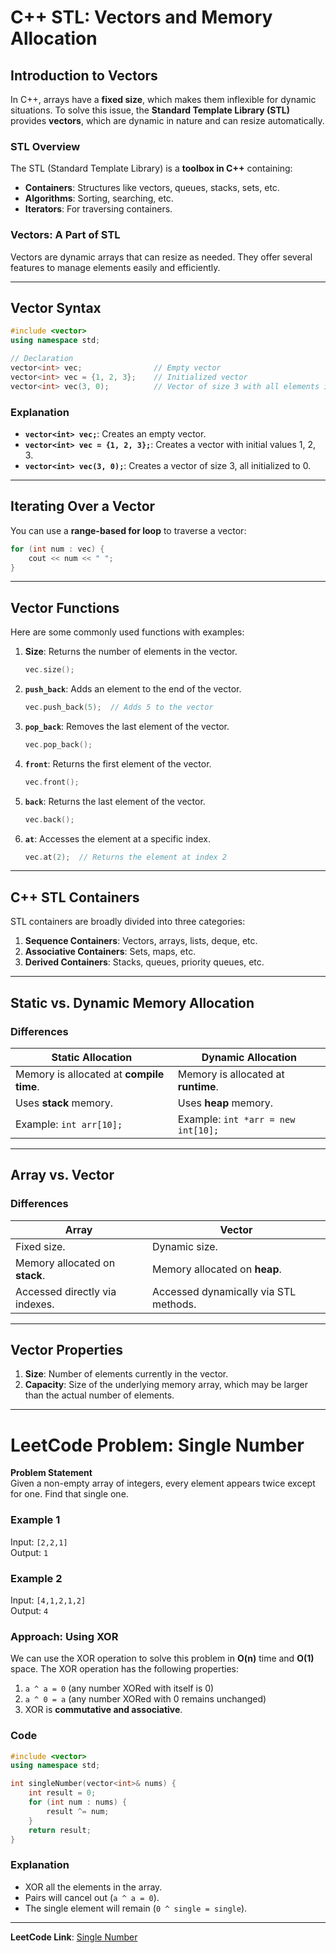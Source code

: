 # **C++ STL: Vectors and Memory Allocation**

## **Introduction to Vectors**
In C++, arrays have a **fixed size**, which makes them inflexible for dynamic situations. To solve this issue, the **Standard Template Library (STL)** provides **vectors**, which are dynamic in nature and can resize automatically.

### **STL Overview**
The STL (Standard Template Library) is a **toolbox in C++** containing:
- **Containers**: Structures like vectors, queues, stacks, sets, etc.
- **Algorithms**: Sorting, searching, etc.
- **Iterators**: For traversing containers.

### **Vectors: A Part of STL**
Vectors are dynamic arrays that can resize as needed. They offer several features to manage elements easily and efficiently.

---

## **Vector Syntax**
```cpp
#include <vector>
using namespace std;

// Declaration
vector<int> vec;                // Empty vector
vector<int> vec = {1, 2, 3};    // Initialized vector
vector<int> vec(3, 0);          // Vector of size 3 with all elements initialized to 0
```

### **Explanation**
- **`vector<int> vec;`**: Creates an empty vector.
- **`vector<int> vec = {1, 2, 3};`**: Creates a vector with initial values 1, 2, 3.
- **`vector<int> vec(3, 0);`**: Creates a vector of size 3, all initialized to 0.

---

## **Iterating Over a Vector**
You can use a **range-based for loop** to traverse a vector:
```cpp
for (int num : vec) {
    cout << num << " ";
}
```

---

## **Vector Functions**
Here are some commonly used functions with examples:

1. **Size**: Returns the number of elements in the vector.
   ```cpp
   vec.size();
   ```

2. **`push_back`**: Adds an element to the end of the vector.
   ```cpp
   vec.push_back(5);  // Adds 5 to the vector
   ```

3. **`pop_back`**: Removes the last element of the vector.
   ```cpp
   vec.pop_back();
   ```

4. **`front`**: Returns the first element of the vector.
   ```cpp
   vec.front();
   ```

5. **`back`**: Returns the last element of the vector.
   ```cpp
   vec.back();
   ```

6. **`at`**: Accesses the element at a specific index.
   ```cpp
   vec.at(2);  // Returns the element at index 2
   ```

---

## **C++ STL Containers**
STL containers are broadly divided into three categories:
1. **Sequence Containers**: Vectors, arrays, lists, deque, etc.
2. **Associative Containers**: Sets, maps, etc.
3. **Derived Containers**: Stacks, queues, priority queues, etc.

---

## **Static vs. Dynamic Memory Allocation**
### **Differences**
| **Static Allocation**               | **Dynamic Allocation**                |
|-------------------------------------|---------------------------------------|
| Memory is allocated at **compile time**. | Memory is allocated at **runtime**.    |
| Uses **stack** memory.              | Uses **heap** memory.                 |
| Example: `int arr[10];`             | Example: `int *arr = new int[10];`    |

---

## **Array vs. Vector**
### **Differences**
| **Array**                           | **Vector**                            |
|-------------------------------------|---------------------------------------|
| Fixed size.                         | Dynamic size.                         |
| Memory allocated on **stack**.      | Memory allocated on **heap**.         |
| Accessed directly via indexes.      | Accessed dynamically via STL methods. |

---

## **Vector Properties**
1. **Size**: Number of elements currently in the vector.
2. **Capacity**: Size of the underlying memory array, which may be larger than the actual number of elements.

---

# **LeetCode Problem: Single Number**
**Problem Statement**  
Given a non-empty array of integers, every element appears twice except for one. Find that single one.

### **Example 1**
Input: `[2,2,1]`  
Output: `1`

### **Example 2**
Input: `[4,1,2,1,2]`  
Output: `4`

### **Approach: Using XOR**
We can use the XOR operation to solve this problem in **O(n)** time and **O(1)** space. The XOR operation has the following properties:
1. `a ^ a = 0` (any number XORed with itself is 0)
2. `a ^ 0 = a` (any number XORed with 0 remains unchanged)
3. XOR is **commutative and associative**.

### **Code**
```cpp
#include <vector>
using namespace std;

int singleNumber(vector<int>& nums) {
    int result = 0;
    for (int num : nums) {
        result ^= num;
    }
    return result;
}
```

### **Explanation**
- XOR all the elements in the array.
- Pairs will cancel out (`a ^ a = 0`).
- The single element will remain (`0 ^ single = single`).

---

**LeetCode Link**: [Single Number](https://leetcode.com/problems/single-number/)